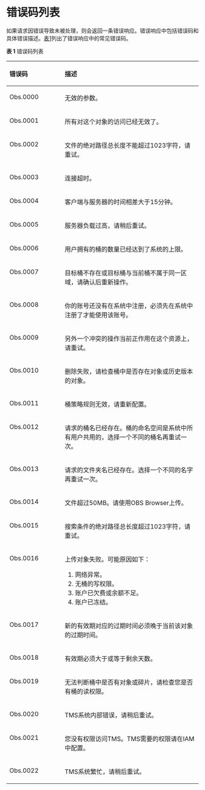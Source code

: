 # 错误码列表<a name="obs_03_0348"></a>

如果请求因错误导致未被处理，则会返回一条错误响应。错误响应中包括错误码和具体错误描述。[表1](#table50167618173651)列出了错误响应中的常见错误码。

**表 1**  错误码列表

<a name="table50167618173651"></a>
<table><thead align="left"><tr id="row52554525173651"><th class="cellrowborder" valign="top" width="28.76%" id="mcps1.2.3.1.1"><p id="p32578321173731"><a name="p32578321173731"></a><a name="p32578321173731"></a>错误码</p>
</th>
<th class="cellrowborder" valign="top" width="71.24000000000001%" id="mcps1.2.3.1.2"><p id="p21598326173731"><a name="p21598326173731"></a><a name="p21598326173731"></a>描述</p>
</th>
</tr>
</thead>
<tbody><tr id="row19851684173651"><td class="cellrowborder" valign="top" width="28.76%" headers="mcps1.2.3.1.1 "><p id="p5601064419558"><a name="p5601064419558"></a><a name="p5601064419558"></a>Obs.0000</p>
</td>
<td class="cellrowborder" valign="top" width="71.24000000000001%" headers="mcps1.2.3.1.2 "><p id="p5653294417386"><a name="p5653294417386"></a><a name="p5653294417386"></a>无效的参数。</p>
</td>
</tr>
<tr id="row15993949173651"><td class="cellrowborder" valign="top" width="28.76%" headers="mcps1.2.3.1.1 "><p id="p2957026719558"><a name="p2957026719558"></a><a name="p2957026719558"></a>Obs.0001</p>
</td>
<td class="cellrowborder" valign="top" width="71.24000000000001%" headers="mcps1.2.3.1.2 "><p id="p4301448617386"><a name="p4301448617386"></a><a name="p4301448617386"></a>所有对这个对象的访问已经无效了。</p>
</td>
</tr>
<tr id="row61412348173651"><td class="cellrowborder" valign="top" width="28.76%" headers="mcps1.2.3.1.1 "><p id="p1477998319558"><a name="p1477998319558"></a><a name="p1477998319558"></a>Obs.0002</p>
</td>
<td class="cellrowborder" valign="top" width="71.24000000000001%" headers="mcps1.2.3.1.2 "><p id="p3541989817386"><a name="p3541989817386"></a><a name="p3541989817386"></a>文件的绝对路径总长度不能超过1023字符，请重试。</p>
</td>
</tr>
<tr id="row19222418173651"><td class="cellrowborder" valign="top" width="28.76%" headers="mcps1.2.3.1.1 "><p id="p3718999419558"><a name="p3718999419558"></a><a name="p3718999419558"></a>Obs.0003</p>
</td>
<td class="cellrowborder" valign="top" width="71.24000000000001%" headers="mcps1.2.3.1.2 "><p id="p921254317386"><a name="p921254317386"></a><a name="p921254317386"></a>连接超时。</p>
</td>
</tr>
<tr id="row29140860173651"><td class="cellrowborder" valign="top" width="28.76%" headers="mcps1.2.3.1.1 "><p id="p6663409619558"><a name="p6663409619558"></a><a name="p6663409619558"></a>Obs.0004</p>
</td>
<td class="cellrowborder" valign="top" width="71.24000000000001%" headers="mcps1.2.3.1.2 "><p id="p959903017386"><a name="p959903017386"></a><a name="p959903017386"></a>客户端与服务器的时间相差大于15分钟。</p>
</td>
</tr>
<tr id="row1621471173651"><td class="cellrowborder" valign="top" width="28.76%" headers="mcps1.2.3.1.1 "><p id="p5654737019558"><a name="p5654737019558"></a><a name="p5654737019558"></a>Obs.0005</p>
</td>
<td class="cellrowborder" valign="top" width="71.24000000000001%" headers="mcps1.2.3.1.2 "><p id="p3822980017386"><a name="p3822980017386"></a><a name="p3822980017386"></a>服务器负载过高，请稍后重试。</p>
</td>
</tr>
<tr id="row2461864173651"><td class="cellrowborder" valign="top" width="28.76%" headers="mcps1.2.3.1.1 "><p id="p1819050819558"><a name="p1819050819558"></a><a name="p1819050819558"></a>Obs.0006</p>
</td>
<td class="cellrowborder" valign="top" width="71.24000000000001%" headers="mcps1.2.3.1.2 "><p id="p6222142917386"><a name="p6222142917386"></a><a name="p6222142917386"></a>用户拥有的桶的数量已经达到了系统的上限。</p>
</td>
</tr>
<tr id="row11481991173651"><td class="cellrowborder" valign="top" width="28.76%" headers="mcps1.2.3.1.1 "><p id="p4043470619558"><a name="p4043470619558"></a><a name="p4043470619558"></a>Obs.0007</p>
</td>
<td class="cellrowborder" valign="top" width="71.24000000000001%" headers="mcps1.2.3.1.2 "><p id="p2474072917386"><a name="p2474072917386"></a><a name="p2474072917386"></a>目标桶不存在或目标桶与当前桶不属于同一区域，请确认后重新操作。</p>
</td>
</tr>
<tr id="row27427029171527"><td class="cellrowborder" valign="top" width="28.76%" headers="mcps1.2.3.1.1 "><p id="p1610963019558"><a name="p1610963019558"></a><a name="p1610963019558"></a>Obs.0008</p>
</td>
<td class="cellrowborder" valign="top" width="71.24000000000001%" headers="mcps1.2.3.1.2 "><p id="p46696090171648"><a name="p46696090171648"></a><a name="p46696090171648"></a>你的账号还没有在系统中注册，必须先在系统中注册了才能使用该账号。</p>
</td>
</tr>
<tr id="row36046441171557"><td class="cellrowborder" valign="top" width="28.76%" headers="mcps1.2.3.1.1 "><p id="p6697794619558"><a name="p6697794619558"></a><a name="p6697794619558"></a>Obs.0009</p>
</td>
<td class="cellrowborder" valign="top" width="71.24000000000001%" headers="mcps1.2.3.1.2 "><p id="p55545500171648"><a name="p55545500171648"></a><a name="p55545500171648"></a>另外一个冲突的操作当前正作用在这个资源上，请重试。</p>
</td>
</tr>
<tr id="row2110992717162"><td class="cellrowborder" valign="top" width="28.76%" headers="mcps1.2.3.1.1 "><p id="p3877909919558"><a name="p3877909919558"></a><a name="p3877909919558"></a>Obs.0010</p>
</td>
<td class="cellrowborder" valign="top" width="71.24000000000001%" headers="mcps1.2.3.1.2 "><p id="p64178123171648"><a name="p64178123171648"></a><a name="p64178123171648"></a>删除失败，请检查桶中是否存在对象或历史版本的对象。</p>
</td>
</tr>
<tr id="row3917222717164"><td class="cellrowborder" valign="top" width="28.76%" headers="mcps1.2.3.1.1 "><p id="p1713196319558"><a name="p1713196319558"></a><a name="p1713196319558"></a>Obs.0011</p>
</td>
<td class="cellrowborder" valign="top" width="71.24000000000001%" headers="mcps1.2.3.1.2 "><p id="p16478426171648"><a name="p16478426171648"></a><a name="p16478426171648"></a>桶策略规则无效，请重新配置。</p>
</td>
</tr>
<tr id="row46347315171625"><td class="cellrowborder" valign="top" width="28.76%" headers="mcps1.2.3.1.1 "><p id="p695289319558"><a name="p695289319558"></a><a name="p695289319558"></a>Obs.0012</p>
</td>
<td class="cellrowborder" valign="top" width="71.24000000000001%" headers="mcps1.2.3.1.2 "><p id="p23183687171648"><a name="p23183687171648"></a><a name="p23183687171648"></a>请求的桶名已经存在。桶的命名空间是系统中所有用户共用的，选择一个不同的桶名再重试一次。</p>
</td>
</tr>
<tr id="row42201452171630"><td class="cellrowborder" valign="top" width="28.76%" headers="mcps1.2.3.1.1 "><p id="p3549489319558"><a name="p3549489319558"></a><a name="p3549489319558"></a>Obs.0013</p>
</td>
<td class="cellrowborder" valign="top" width="71.24000000000001%" headers="mcps1.2.3.1.2 "><p id="p19832727171648"><a name="p19832727171648"></a><a name="p19832727171648"></a>请求的文件夹名已经存在。选择一个不同的名字再重试一次。</p>
</td>
</tr>
<tr id="row1661362917168"><td class="cellrowborder" valign="top" width="28.76%" headers="mcps1.2.3.1.1 "><p id="p3886454019558"><a name="p3886454019558"></a><a name="p3886454019558"></a>Obs.0014</p>
</td>
<td class="cellrowborder" valign="top" width="71.24000000000001%" headers="mcps1.2.3.1.2 "><p id="p30654632171648"><a name="p30654632171648"></a><a name="p30654632171648"></a>文件超过50MB。请使用OBS Browser上传。</p>
</td>
</tr>
<tr id="row15434962171618"><td class="cellrowborder" valign="top" width="28.76%" headers="mcps1.2.3.1.1 "><p id="p1230954319558"><a name="p1230954319558"></a><a name="p1230954319558"></a>Obs.0015</p>
</td>
<td class="cellrowborder" valign="top" width="71.24000000000001%" headers="mcps1.2.3.1.2 "><p id="p65092656171648"><a name="p65092656171648"></a><a name="p65092656171648"></a>搜索条件的绝对路径总长度超过1023字符，请重试。</p>
</td>
</tr>
<tr id="row24419871171620"><td class="cellrowborder" valign="top" width="28.76%" headers="mcps1.2.3.1.1 "><p id="p4817809519558"><a name="p4817809519558"></a><a name="p4817809519558"></a>Obs.0016</p>
</td>
<td class="cellrowborder" valign="top" width="71.24000000000001%" headers="mcps1.2.3.1.2 "><p id="p11774179102245"><a name="p11774179102245"></a><a name="p11774179102245"></a>上传对象失败。可能原因如下：</p>
<a name="ol35293502114550"></a><a name="ol35293502114550"></a><ol id="ol35293502114550"><li>网络异常。</li><li>无桶的写权限。</li><li>账户已欠费或余额不足。</li><li>账户已冻结。</li></ol>
</td>
</tr>
<tr id="row19510255171615"><td class="cellrowborder" valign="top" width="28.76%" headers="mcps1.2.3.1.1 "><p id="p2389603319558"><a name="p2389603319558"></a><a name="p2389603319558"></a>Obs.0017</p>
</td>
<td class="cellrowborder" valign="top" width="71.24000000000001%" headers="mcps1.2.3.1.2 "><p id="p24421024171648"><a name="p24421024171648"></a><a name="p24421024171648"></a>新的有效期对应的过期时间必须晚于当前该对象的过期时间。</p>
</td>
</tr>
<tr id="row27402193171613"><td class="cellrowborder" valign="top" width="28.76%" headers="mcps1.2.3.1.1 "><p id="p3901278319558"><a name="p3901278319558"></a><a name="p3901278319558"></a>Obs.0018</p>
</td>
<td class="cellrowborder" valign="top" width="71.24000000000001%" headers="mcps1.2.3.1.2 "><p id="p1787731171648"><a name="p1787731171648"></a><a name="p1787731171648"></a>有效期必须大于或等于剩余天数。</p>
</td>
</tr>
<tr id="row4739939717160"><td class="cellrowborder" valign="top" width="28.76%" headers="mcps1.2.3.1.1 "><p id="p5326978019558"><a name="p5326978019558"></a><a name="p5326978019558"></a>Obs.0019</p>
</td>
<td class="cellrowborder" valign="top" width="71.24000000000001%" headers="mcps1.2.3.1.2 "><p id="p1485784171648"><a name="p1485784171648"></a><a name="p1485784171648"></a>无法判断桶中是否有对象或碎片，请检查您是否有桶的读权限。</p>
</td>
</tr>
<tr id="row14775209113411"><td class="cellrowborder" valign="top" width="28.76%" headers="mcps1.2.3.1.1 "><p id="p4474670719558"><a name="p4474670719558"></a><a name="p4474670719558"></a>Obs.0020</p>
</td>
<td class="cellrowborder" valign="top" width="71.24000000000001%" headers="mcps1.2.3.1.2 "><p id="p47424265163119"><a name="p47424265163119"></a><a name="p47424265163119"></a>TMS系统内部错误，请稍后重试。</p>
</td>
</tr>
<tr id="row36498530113435"><td class="cellrowborder" valign="top" width="28.76%" headers="mcps1.2.3.1.1 "><p id="p544210419558"><a name="p544210419558"></a><a name="p544210419558"></a>Obs.0021</p>
</td>
<td class="cellrowborder" valign="top" width="71.24000000000001%" headers="mcps1.2.3.1.2 "><p id="p37615837113435"><a name="p37615837113435"></a><a name="p37615837113435"></a>您没有权限访问TMS。TMS需要的权限请在IAM中配置。</p>
</td>
</tr>
<tr id="row11501159113437"><td class="cellrowborder" valign="top" width="28.76%" headers="mcps1.2.3.1.1 "><p id="p787093219558"><a name="p787093219558"></a><a name="p787093219558"></a>Obs.0022</p>
</td>
<td class="cellrowborder" valign="top" width="71.24000000000001%" headers="mcps1.2.3.1.2 "><p id="p1698072113437"><a name="p1698072113437"></a><a name="p1698072113437"></a>TMS系统繁忙，请稍后重试。</p>
</td>
</tr>
</tbody>
</table>

